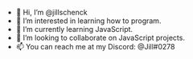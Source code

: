 - 👋  Hi, I’m @jillschenck
- 👀  I’m interested in learning how to program.
- 🌱  I’m currently learning JavaScript.
- 💞️  I’m looking to collaborate on JavaScript projects.
- 📫  You can reach me at my Discord: @Jill#0278

<!---
jillschenck/jillschenck is a ✨ special ✨ repository because its `README.md` (this file) appears on your GitHub profile.
You can click the Preview link to take a look at your changes.
--->
